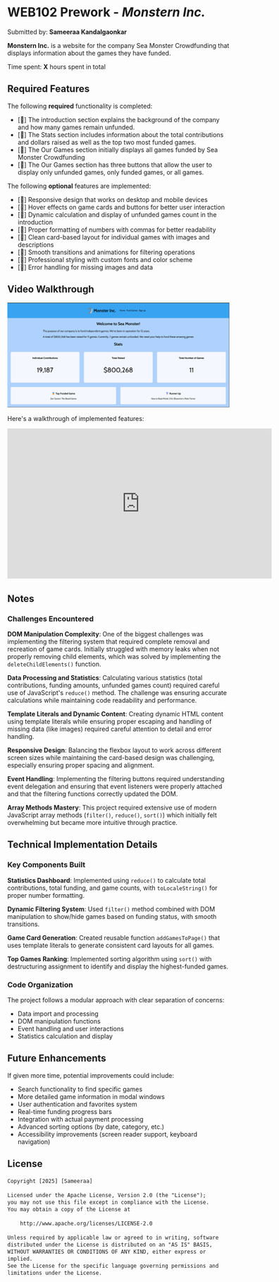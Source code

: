 # WEB102 Prework - *Monstern Inc.*

Submitted by: **Sameeraa Kandalgaonkar**

**Monstern Inc.** is a website for the company Sea Monster Crowdfunding that displays information about the games they have funded.

Time spent: **X** hours spent in total

## Required Features

The following **required** functionality is completed:

* [🫶] The introduction section explains the background of the company and how many games remain unfunded.
* [🫶] The Stats section includes information about the total contributions and dollars raised as well as the top two most funded games.
* [🫶] The Our Games section initially displays all games funded by Sea Monster Crowdfunding
* [🫶] The Our Games section has three buttons that allow the user to display only unfunded games, only funded games, or all games.

The following **optional** features are implemented:

 * [🫶] Responsive design that works on desktop and mobile devices
 * [🫶] Hover effects on game cards and buttons for better user interaction
 * [🫶] Dynamic calculation and display of unfunded games count in the introduction
 * [🫶] Proper formatting of numbers with commas for better readability
 * [🫶] Clean card-based layout for individual games with images and descriptions
 * [🫶] Smooth transitions and animations for filtering operations
 * [🫶] Professional styling with custom fonts and color scheme
 * [🫶] Error handling for missing images and data

## Video Walkthrough

<img src='https://raw.githubusercontent.com/SameeraaGKan/web102_prework/main/assets/Screenshot%202025-08-15%20135208.png' title='Video Walkthrough' width='600' alt='Video Walkthrough' />

Here's a walkthrough of implemented features:

<iframe 
    width="600" 
    height="340" 
    src="https://www.youtube.com/embed/BPosCGXX1Nk" 
    title="Video Walkthrough" 
    frameborder="0" 
    allow="accelerometer; autoplay; clipboard-write; encrypted-media; gyroscope; picture-in-picture" 
    allowfullscreen>
</iframe>

## Notes

### Challenges Encountered

**DOM Manipulation Complexity**: One of the biggest challenges was implementing the filtering system that required complete removal and recreation of game cards. Initially struggled with memory leaks when not properly removing child elements, which was solved by implementing the `deleteChildElements()` function.

**Data Processing and Statistics**: Calculating various statistics (total contributions, funding amounts, unfunded games count) required careful use of JavaScript's `reduce()` method. The challenge was ensuring accurate calculations while maintaining code readability and performance.

**Template Literals and Dynamic Content**: Creating dynamic HTML content using template literals while ensuring proper escaping and handling of missing data (like images) required careful attention to detail and error handling.

**Responsive Design**: Balancing the flexbox layout to work across different screen sizes while maintaining the card-based design was challenging, especially ensuring proper spacing and alignment.

**Event Handling**: Implementing the filtering buttons required understanding event delegation and ensuring that event listeners were properly attached and that the filtering functions correctly updated the DOM.

**Array Methods Mastery**: This project required extensive use of modern JavaScript array methods (`filter()`, `reduce()`, `sort()`) which initially felt overwhelming but became more intuitive through practice.

## Technical Implementation Details

### Key Components Built

**Statistics Dashboard**: Implemented using `reduce()` to calculate total contributions, total funding, and game counts, with `toLocaleString()` for proper number formatting.

**Dynamic Filtering System**: Used `filter()` method combined with DOM manipulation to show/hide games based on funding status, with smooth transitions.

**Game Card Generation**: Created reusable function `addGamesToPage()` that uses template literals to generate consistent card layouts for all games.

**Top Games Ranking**: Implemented sorting algorithm using `sort()` with destructuring assignment to identify and display the highest-funded games.

### Code Organization

The project follows a modular approach with clear separation of concerns:
- Data import and processing
- DOM manipulation functions  
- Event handling and user interactions
- Statistics calculation and display

## Future Enhancements

If given more time, potential improvements could include:
- Search functionality to find specific games
- More detailed game information in modal windows
- User authentication and favorites system
- Real-time funding progress bars
- Integration with actual payment processing
- Advanced sorting options (by date, category, etc.)
- Accessibility improvements (screen reader support, keyboard navigation)

## License

    Copyright [2025] [Sameeraa]

    Licensed under the Apache License, Version 2.0 (the "License");
    you may not use this file except in compliance with the License.
    You may obtain a copy of the License at

        http://www.apache.org/licenses/LICENSE-2.0

    Unless required by applicable law or agreed to in writing, software
    distributed under the License is distributed on an "AS IS" BASIS,
    WITHOUT WARRANTIES OR CONDITIONS OF ANY KIND, either express or implied.
    See the License for the specific language governing permissions and
    limitations under the License.
